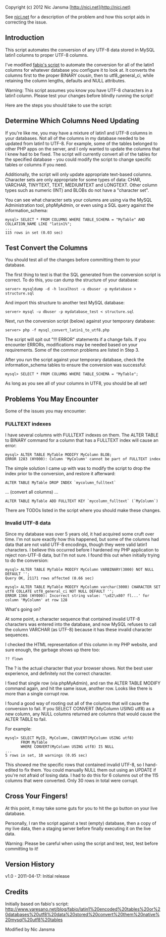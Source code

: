 ﻿Copyright (c) 2012 Nic Jansma
[http://nicj.net](http://nicj.net)

See [nicj.net](http://nicj.net/2011/04/17/mysql-converting-an-incorrect-latin1-column-to-utf8) for a description of the problem
and how this script aids in correcting the issue.

Introduction
------------

This script automates the conversion of any UTF-8 data stored in MySQL latin1 columns to proper UTF-8 columns.

I've modified [fabio's script](http://www.varesano.net/blog/fabio/latin1%20encoded%20tables%20or%20databases%20utf8%20data%20stored%20convert%20them%20native%20mysql%20utf8%20tables) to automate the conversion for all of the latin1 columns for whatever database you
configure it to look at. It converts the columns first to the proper BINARY cousin, then to utf8\_general\_ci, while
retaining the column lengths, defaults and NULL attributes.

Warning: This script assumes you know you have UTF-8 characters in a latin1 column. Please test your changes before blindly running the script!

Here are the steps you should take to use the script:

Determine Which Columns Need Updating
---------------------------------------------

If you're like me, you may have a mixture of latin1 and UTF-8 columns in your databases.  Not all of the columns in my
database needed to be updated from latin1 to UTF-8.  For example, some of the tables belonged to other PHP apps on the
server, and I only wanted to update the columns that I knew had to be fixed.  The script will currently convert all of
the tables for the specified database - you could modify the script to change specific tables or columns if you need.

Additionally, the script will only update appropriate text-based columns.  Character sets are only appropriate for some
types of data: CHAR, VARCHAR, TINYTEXT, TEXT, MEDIUMTEXT and LONGTEXT. Other column types such as numeric (INT) and
BLOBs do not have a "character set".

You can see what character sets your columns are using via the MySQL Administration tool, phpMyAdmin, or even using a
SQL query against the information\_schema:

    mysql> SELECT * FROM COLUMNS WHERE TABLE_SCHEMA = "MyTable" AND COLLATION_NAME LIKE "latin1%";
    ...
    115 rows in set (0.03 sec)

Test Convert the Columns
--------------------------------

You should test all of the changes before committing them to your database.

The first thing to test is that the SQL generated from the conversion script is correct.  To do this, you can dump the structure of your database:

    server> mysqldump -d -h localhost -u dbuser -p mydatabase > structure.sql

And import this structure to another test MySQL database:

    server> mysql -u dbuser -p mydatabase_test < structure.sql

Next, run the conversion script (below) against your temporary database:

    server> php -f mysql_convert_latin1_to_utf8.php

The script will spit out "!!! ERROR" statements if a change fails.  If you encounter ERRORs, modifications may be needed based on your requirements.  Some of the common problems are listed in Step 3.

After you run the script against your temporary database, check the information\_schema tables to ensure the conversion was successful:

    mysql> SELECT * FROM COLUMNS WHERE TABLE_SCHEMA = "MyTable";

As long as you see all of your columns in UTF8, you should be all set!

Problems You May Encounter
----------------------------------

Some of the issues you may encounter:

### FULLTEXT indexes

I have several columns with FULLTEXT indexes on them.  The ALTER TABLE to BINARY command for a column that has a FULLTEXT index will cause an error:

    mysql> ALTER TABLE MyTable MODIFY MyColumn BLOB;
    ERROR 1283 (HY000): Column 'MyColumn' cannot be part of FULLTEXT index

The simple solution I came up with was to modify the script to drop the index prior to the conversion, and restore it afterward:

    ALTER TABLE MyTable DROP INDEX `mycolumn_fulltext`

... (convert all columns) ...

    ALTER TABLE MyTable ADD FULLTEXT KEY `mycolumn_fulltext` (`MyColumn`)

There are TODOs listed in the script where you should make these changes.

### Invalid UTF-8 data

Since my database was over 5 years old, it had acquired some cruft over time. I'm not sure exactly how this happened, but some of the columns had data that are not valid UTF-8 encodings, though they were valid latin1 characters. I believe this occurred before I hardened my PHP application to reject non-UTF-8 data, but I'm not sure. I found this out when initially trying to do the conversion:

    mysql> ALTER TABLE MyTable MODIFY MyColumn VARBINARY(3000) NOT NULL DEFAULT '';
    Query OK, 21171 rows affected (0.66 sec)

    mysql> ALTER TABLE MyTable MODIFY MyColumn varchar(3000) CHARACTER SET utf8 COLLATE utf8_general_ci NOT NULL DEFAULT '';
    ERROR 1366 (HY000): Incorrect string value: '\xE2\x80? fl...' for column 'MyColumn' at row 128

What's going on?

At some point, a character sequence that contained invalid UTF-8 characters was entered into the database, and now MySQL refuses to call the column VARCHAR (as UTF-8) because it has these invalid character sequences.

I checked the HTML representation of this column in my PHP website, and sure enough, the garbage shows up there too:

    ?? flown

The ? is the actual character that your browser shows. Not the best user experience, and definitely not the correct character.

I fixed that single row (via phpMyAdmin), and ran the ALTER TABLE MODIFY command again, and hit the same issue, another row. Looks like there is more than a single corrupt row.

I found a good way of rooting out all of the columns that will cause the conversion to fail. If you SELECT CONVERT (MyColumn USING utf8) as a new column, any NULL columns returned are columns that would cause the ALTER TABLE to fail.

For example:

    mysql> SELECT MyID, MyColumn, CONVERT(MyColumn USING utf8)
           FROM MyTable
           WHERE CONVERT(MyColumn USING utf8) IS NULL
    ...
    5 rows in set, 10 warnings (0.05 sec)

This showed me the specific rows that contained invalid UTF-8, so I hand-edited to fix them. You could manually NULL them out using an UPDATE if you're not afraid of losing data. I had to do this for 6 columns out of the 115 columns that were converted.  Only 30 rows in total were corrupt.

Cross Your Fingers!
-------------------

At this point, it may take some guts for you to hit the go button on your live database.

Personally, I ran the script against a test (empty) database, then a copy of my live data, then a staging server before finally executing it on the live data.

Warning: Please be careful when using the script and test, test, test before committing to it!

Version History
---------------
v1.0 - 2011-04-17: Initial release

Credits
-------
Initially based on fabio's script:
    http://www.varesano.net/blog/fabio/latin1%20encoded%20tables%20or%20databases%20utf8%20data%20stored%20convert%20them%20native%20mysql%20utf8%20tables

Modified by Nic Jansma